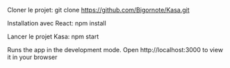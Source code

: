Cloner le projet:
git clone https://github.com/Bigornote/Kasa.git

Installation avec React:
npm install

Lancer le projet Kasa:
npm start

Runs the app in the development mode.
Open http://localhost:3000 to view it in your browser
